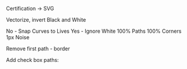 Certification -> SVG

Vectorize, invert
Black and White

No - Snap Curves to Lives
Yes - Ignore White
100% Paths
100% Corners
1px Noise

Remove first path - border

Add check box paths:
<path d="M360.77,98.47c6.99,4.06,13.56,7.87,20.1,11.67v23.31c-6.62,3.84-13.2,7.66-20.01,11.61-6.57-3.78-13.16-7.56-19.8-11.38v-23.69c6.26-3.66,12.81-7.48,19.71-11.51Zm-4.21,26.91c-2.65,.79-3.18-2.54-5.15-2.18-1.1,.93-2.38,1.75-2.71,3.54,1.83,2.42,3.97,4.64,6.06,6.12,5.84-5.84,11.44-11.44,17.23-17.22-.55-1.14-1.52-2.36-3.68-2.89-3.85,4.14-7.8,8.39-11.75,12.63Z" style="fill: #0a66dd;"/>
<path style="fill: #ffffff;" d="M356.56,125.38c3.95-4.25,7.9-8.49,11.75-12.63,2.16,.53,3.12,1.76,3.68,2.89-5.78,5.78-11.39,11.38-17.23,17.22-2.09-1.48-4.23-3.69-6.06-6.12,.33-1.79,1.62-2.6,2.71-3.54,1.96-.37,2.5,2.96,5.15,2.18Z"/>
